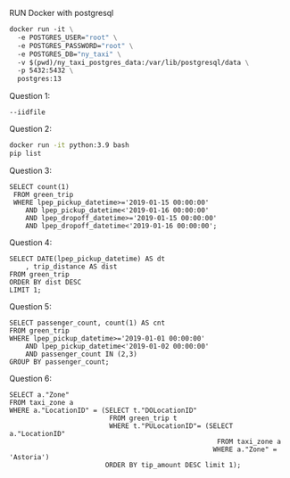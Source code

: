 RUN Docker with postgresql
```dockerfile
docker run -it \
  -e POSTGRES_USER="root" \
  -e POSTGRES_PASSWORD="root" \
  -e POSTGRES_DB="ny_taxi" \
  -v $(pwd)/ny_taxi_postgres_data:/var/lib/postgresql/data \
  -p 5432:5432 \
  postgres:13
```

Question 1: 
```
--iidfile
```

Question 2: 
```bash
docker run -it python:3.9 bash 
pip list
```

Question 3:
```postgres-sql
SELECT count(1) 
 FROM green_trip 
 WHERE lpep_pickup_datetime>='2019-01-15 00:00:00' 
    AND lpep_pickup_datetime<'2019-01-16 00:00:00'
    AND lpep_dropoff_datetime>='2019-01-15 00:00:00'
    AND lpep_dropoff_datetime<'2019-01-16 00:00:00';
```

Question 4:
```postgres-sql
SELECT DATE(lpep_pickup_datetime) AS dt
    , trip_distance AS dist 
FROM green_trip 
ORDER BY dist DESC
LIMIT 1;
```

Question 5:
```postgres-sql
SELECT passenger_count, count(1) AS cnt
FROM green_trip 
WHERE lpep_pickup_datetime>='2019-01-01 00:00:00' 
    AND lpep_pickup_datetime<'2019-01-02 00:00:00' 
    AND passenger_count IN (2,3)
GROUP BY passenger_count;
```

Question 6:
```postgres-sql
SELECT a."Zone" 
FROM taxi_zone a 
WHERE a."LocationID" = (SELECT t."DOLocationID"
                         FROM green_trip t
                         WHERE t."PULocationID"= (SELECT a."LocationID" 
                                                    FROM taxi_zone a 
                                                   WHERE a."Zone" = 'Astoria')
                        ORDER BY tip_amount DESC limit 1);
```
